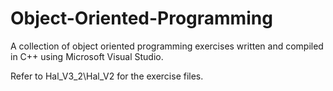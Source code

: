 # Object-Oriented-Programming

A collection of object oriented programming exercises written and compiled in C++ using Microsoft Visual Studio.

Refer to Hal_V3_2\Hal_V2 for the exercise files.
